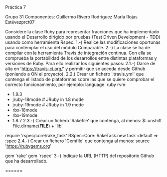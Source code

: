Práctica 7

Grupo 31
Componentes:
	Guillermo Rivero Rodríguez
	María Rojas Estévezprct07

Considere la clase Ruby para representar fracciones que ha implementado usando el Desarrollo dirigido por pruebas (Test Driven Development - TDD) usando como herramienta Rspec. 
1.-) Realice las modificaciones oportunas para contemplar el uso del módulo Comparable.
2.-) La clase se ha de compilar con la herramienta Travis de integración continua. Con ella se comprueba la portabilidad de los desarrollos entre distintas plataformas y versiones de Ruby.
Para ello realizar los siguientes pasos:
2.1.-) Darse de alta en 'https://travis-ci.org/' y permitir que se acceda desde Github (poniendo a ON el proyecto).
2.2.) Crear un fichero '.travis.yml' que contenga el listado de plataformas sobre las que se quiere comprobar el correcto funcionamiento, por ejemplo:
language: ruby
rvm:
  - 1.9.3
  - jruby-18mode # JRuby in 1.8 mode
  - jruby-19mode # JRuby in 1.9 mode
  - rbx-18mode
  - rbx-19mode
  - 1.8.7
2.3.-) Crear un fichero 'Rakefile' que contenga, al menos:
$:.unshift File.dirname(__FILE__) + 'lib'

require 'rspec/core/rake_task'
RSpec::Core::RakeTask.new
task :default => :spec
2.4.-) Crear un fichero 'Gemfile' que contenga al menos:
source 'https://rubygems.org'

gem 'rake'
gem 'rspec'
3.-) Indique la URL (HTTP) del repositorio Github que ha desarrollado.


======
